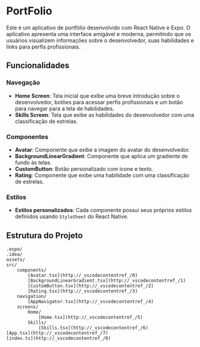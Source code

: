# PortFolio

Este é um aplicativo de portfólio desenvolvido com React Native e Expo. O aplicativo apresenta uma interface amigável e moderna, permitindo que os usuários visualizem informações sobre o desenvolvedor, suas habilidades e links para perfis profissionais.

## Funcionalidades

### Navegação

- **Home Screen**: Tela inicial que exibe uma breve introdução sobre o desenvolvedor, botões para acessar perfis profissionais e um botão para navegar para a tela de habilidades.
- **Skills Screen**: Tela que exibe as habilidades do desenvolvedor com uma classificação de estrelas.

### Componentes

- **Avatar**: Componente que exibe a imagem do avatar do desenvolvedor.
- **BackgroundLinearGradient**: Componente que aplica um gradiente de fundo às telas.
- **CustomButton**: Botão personalizado com ícone e texto.
- **Rating**: Componente que exibe uma habilidade com uma classificação de estrelas.

### Estilos

- **Estilos personalizados**: Cada componente possui seus próprios estilos definidos usando `StyleSheet` do React Native.

## Estrutura do Projeto

```plaintext
.expo/
.idea/
assets/
src/
    components/
        [Avatar.tsx](http://_vscodecontentref_/0)
        [BackgroundLinearGradient.tsx](http://_vscodecontentref_/1)
        [CustomButton.tsx](http://_vscodecontentref_/2)
        [Rating.tsx](http://_vscodecontentref_/3)
    navigation/
        [AppNavigator.tsx](http://_vscodecontentref_/4)
    screens/
        Home/
            [Home.tsx](http://_vscodecontentref_/5)
        Skills/
            [Skills.tsx](http://_vscodecontentref_/6)
[App.tsx](http://_vscodecontentref_/7)
[index.ts](http://_vscodecontentref_/8)